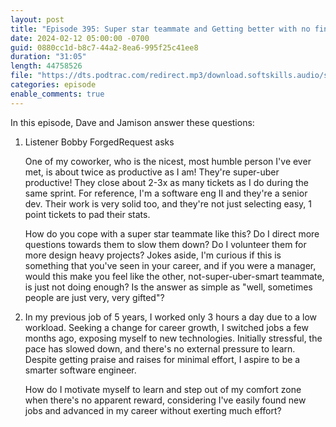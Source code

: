 ```yaml
---
layout: post
title: "Episode 395: Super star teammate and Getting better with no financial incentives"
date: 2024-02-12 05:00:00 -0700
guid: 0880cc1d-b8c7-44a2-8ea6-995f25c41ee8
duration: "31:05"
length: 44758526
file: "https://dts.podtrac.com/redirect.mp3/download.softskills.audio/sse-395.mp3"
categories: episode
enable_comments: true
---
```


In this episode, Dave and Jamison answer these questions:

1. Listener Bobby ForgedRequest asks
   
   One of my coworker, who is the nicest, most humble person I've ever met, is about twice as productive as I am! They're super-uber productive! They close about 2-3x as many tickets as I do during the same sprint. For reference, I'm a software eng II and they're a senior dev. Their work is very solid too, and they're not just selecting easy, 1 point tickets to pad their stats.
   
   How do you cope with a super star teammate like this? Do I direct more questions towards them to slow them down? Do I volunteer them for more design heavy projects? Jokes aside, I'm curious if this is something that you've seen in your career, and if you were a manager, would this make you feel like the other, not-super-uber-smart teammate, is just not doing enough? Is the answer as simple as "well, sometimes people are just very, very gifted"?

2. In my previous job of 5 years, I worked only 3 hours a day due to a low workload. Seeking a change for career growth, I switched jobs a few months ago, exposing myself to new technologies. Initially stressful, the pace has slowed down, and there's no external pressure to learn. Despite getting praise and raises for minimal effort, I aspire to be a smarter software engineer.
   
   How do I motivate myself to learn and step out of my comfort zone when there's no apparent reward, considering I've easily found new jobs and advanced in my career without exerting much effort?
